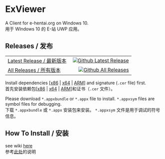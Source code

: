 # ExViewer
A Client for e-hentai.org on Windows 10.    
用于 WIndows 10 的 E-站 UWP 应用。

## Releases / 发布
|||
|:---|---:|
| [Latest Release / 最新版本](https://github.com/OpportunityLiu/ExViewer/releases/latest) | [![Github Latest Release](https://img.shields.io/github/downloads/OpportunityLiu/ExViewer/latest/total.svg)](https://github.com/OpportunityLiu/ExViewer/releases/latest) |
| [All Releases / 所有版本](https://github.com/OpportunityLiu/ExViewer/releases) | [![Github All Releases](https://img.shields.io/github/downloads/OpportunityLiu/ExViewer/total.svg)](https://github.com/OpportunityLiu/ExViewer/releases) |

Install dependencies [[x86](https://raw.github.com/wiki/OpportunityLiu/ExViewer/Dependencies/x86.zip) |
[x64](https://raw.github.com/wiki/OpportunityLiu/ExViewer/Dependencies/x64.zip) |
[ARM](https://raw.github.com/wiki/OpportunityLiu/ExViewer/Dependencies/ARM.zip)] and signature (`.cer` file) first.     
首先安装依赖包[[x86](https://raw.github.com/wiki/OpportunityLiu/ExViewer/Dependencies/x86.zip) |
[x64](https://raw.github.com/wiki/OpportunityLiu/ExViewer/Dependencies/x64.zip) |
[ARM](https://raw.github.com/wiki/OpportunityLiu/ExViewer/Dependencies/ARM.zip)]和证书（`.cer` 文件）。

Please download `*.appxbundle` or `*.appx` file to install.
`*.appxsym` files are symbol files for debugging.    
下载 `*.appxbundle` 或 `*.appx` 安装包来安装。
`*.appxsym` 文件是用于调试的符号信息。

## How To Install / 安装
see wiki [here](https://github.com/OpportunityLiu/ExViewer/wiki/How-to-Install)    
参考[此处](https://github.com/OpportunityLiu/ExViewer/wiki/How-to-Install)的说明
